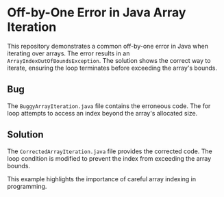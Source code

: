 # Off-by-One Error in Java Array Iteration

This repository demonstrates a common off-by-one error in Java when iterating over arrays.  The error results in an `ArrayIndexOutOfBoundsException`. The solution shows the correct way to iterate, ensuring the loop terminates before exceeding the array's bounds.

## Bug

The `BuggyArrayIteration.java` file contains the erroneous code.  The for loop attempts to access an index beyond the array's allocated size.

## Solution

The `CorrectedArrayIteration.java` file provides the corrected code. The loop condition is modified to prevent the index from exceeding the array bounds. 

This example highlights the importance of careful array indexing in programming.